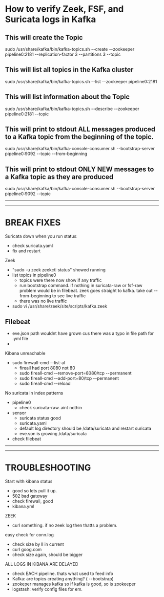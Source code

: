 # How to verify Zeek, FSF, and Suricata logs in Kafka

## This will create the Topic
sudo /usr/share/kafka/bin/kafka-topics.sh --create --zookeeper pipeline0:2181 --replication-factor 3 --partitions 3 --topic <topicname>

## This will list all topics in the Kafka cluster
sudo /usr/share/kafka/bin/kafka-topics.sh --list --zookeeper pipeline0:2181

## This will list information about the Topic
sudo /usr/share/kafka/bin/kafka-topics.sh --describe --zookeeper pipeline0:2181 --topic <topicname>

## This will print to stdout ALL messages produced to a Kafka topic from the beginning of the topic.
sudo /usr/share/kafka/bin/kafka-console-consumer.sh --bootstrap-server pipeline0:9092 --topic <topicname>--from-beginning

## This will print to stdout ONLY NEW messages to a Kafka topic as they are produced
sudo /usr/share/kafka/bin/kafka-console-consumer.sh --bootstrap-server pipeline0:9092 --topic <topicname>

---
---

# BREAK FIXES

Suricata down when you run status:  
- check suricata.yaml
- fix and restart


Zeek
- "sudo -u zeek zeekctl status" showed running
- list topics in pipeline0
    - topics were there now show if any traffic
    - run bootstrap command. if nothing in suricata-raw or fsf-raw problem would be in filebeat. zeek goes straight to kafka. take out --from-beginning to see live traffic
    - there was no live traffic
- sudo vi /usr/share/zeek/site/scripts/kafka.zeek

Filebeat
- 
- eve.json path wouldnt have grown cus there was a typo in file path for .yml file
- 

Kibana unreachable
- sudo firewall-cmd --list-al
    - fireall had port 8080 not 80
    - sudo fireall-cmd --remove-port=8080/tcp --permanent
    - sudo fireall-cmd --add-port=80/tcp --permanent
    - sudo fireall-cmd --reload


No suricata in index patterns
- pipeline0
    - check suricata-raw. aint nothin
- sensor
    - suricata status good
    - suricata.yaml
    - default log directory should be /data/suricata and restart suricata
    - eve.son is growing /data/suricata
- check filebeat


---
---


# TROUBLESHOOTING

Start with kibana status
- good so lets pull it up.
- 502 bad gateway
- check firewall, good
- kibana.yml


ZEEK
- curl something. if no zeek log then thatts a problem.

easy check for conn.log
- check size by ll in current
- curl goog.com
- check size again, should be bigger

ALL LOGS IN KIBANA ARE DELAYED
- check EACH pipeline. thats what used to feed info
- Kafka: are topics creating anything? ( --bootstrap)
- zookeper manages kafka so if kafka is good, so is zookeeper
- logstash: verify config files for em.



